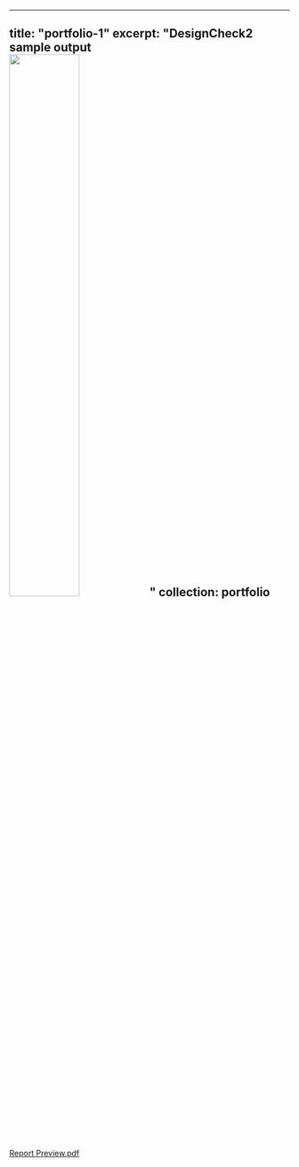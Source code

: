 
---
title: "portfolio-1"
excerpt: "DesignCheck2 sample output <br/><img src='/LY.github.io/images/P.png' width='50%' height = '50%'>"
collection: portfolio
---
[Report Preview.pdf](https://github.com/LorenYan98/LY.github.io/files/6127564/Report.Preview.pdf)

